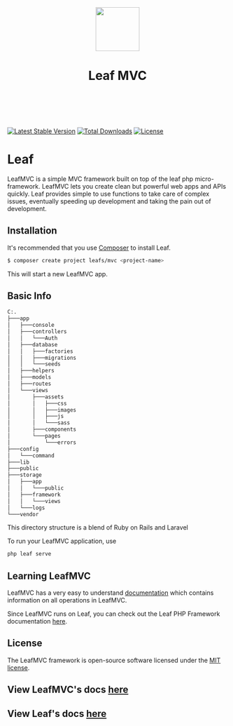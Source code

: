 <p align="center">
    <br><br>
    <img src="https://leaf-docs.netlify.com/images/logo.png" height="100"/>
    <h1 align="center">Leaf MVC</h1>
    <br>
    <br><br><br>
</p>


[![Latest Stable Version](https://poser.pugx.org/leafs/mvc/v/stable)](https://packagist.org/packages/leafs/mvc)
[![Total Downloads](https://poser.pugx.org/leafs/mvc/downloads)](https://packagist.org/packages/leafs/mvc)
[![License](https://poser.pugx.org/leafs/mvc/license)](https://packagist.org/packages/leafs/mvc)


# Leaf
LeafMVC is a simple MVC framework built on top of the leaf php micro-framework. LeafMVC lets you create clean but powerful web apps and APIs quickly. Leaf provides simple to use functions to take care of complex issues, eventually speeding up development and taking the pain out of development.

## Installation

It's recommended that you use [Composer](https://getcomposer.org/) to install Leaf.

```bash
$ composer create project leafs/mvc <project-name>
```

This will start a new LeafMVC app.


## Basic Info
```bash
C:.
├───app
│   ├───console
│   ├───controllers
│   │   └───Auth
│   ├───database
│   │   ├───factories
│   │   ├───migrations
│   │   └───seeds
│   ├───helpers
│   ├───models
│   ├───routes
│   └───views
│       ├───assets
│       │   ├───css
│       │   ├───images
│       │   ├───js
│       │   └───sass
│       ├───components
│       └───pages
│           └───errors
├───config
│   └───command
├───lib
├───public
├───storage
│   ├───app
│   │   └───public
│   ├───framework
│   │   └───views
│   └───logs
└───vendor
```
This directory structure is a blend of Ruby on Rails and Laravel

To run your LeafMVC application, use 
```bash
php leaf serve
```

## Learning LeafMVC

LeafMVC has a very easy to understand [documentation](https://leafmvc.netlify.com/) which contains information on all operations in LeafMVC.

Since LeafMVC runs on Leaf, you can check out the Leaf PHP Framework documentation [here](https://leaf-docs.netlify.com).


## License

The LeafMVC framework is open-source software licensed under the [MIT license](https://opensource.org/licenses/MIT).


## View LeafMVC's docs [here](https://leafmvc.netlify.com/)
## View Leaf's docs [here](https://leaf-docs.netlify.com/)
